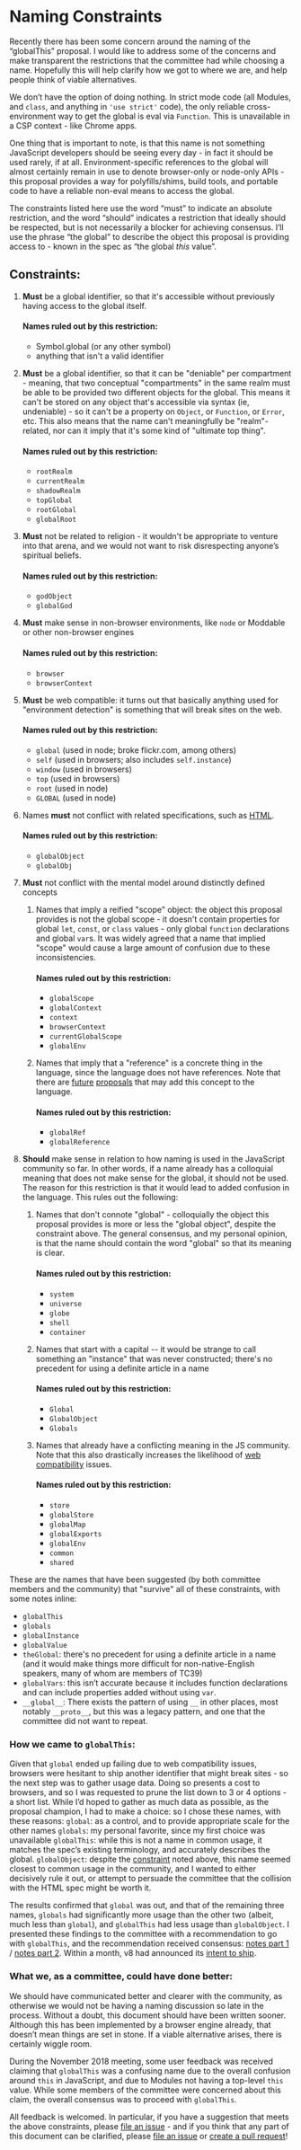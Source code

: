 # Naming Constraints

Recently there has been some concern around the naming of the “globalThis” proposal. I would like to address some of the concerns and make transparent the restrictions that the committee had while choosing a name. Hopefully this will help clarify how we got to where we are, and help people think of viable alternatives.

We don’t have the option of doing nothing. In strict mode code (all Modules, and `class`, and anything in `'use strict'` code), the only reliable cross-environment way to get the global is eval via `Function`. This is unavailable in a CSP context - like Chrome apps.

One thing that is important to note, is that this name is not something JavaScript developers should be seeing every day - in fact it should be used rarely, if at all. Environment-specific references to the global will almost certainly remain in use to denote browser-only or node-only APIs - this proposal provides a way for polyfills/shims, build tools, and portable code to have a reliable non-eval means to access the global.


The constraints listed here use the word “must” to indicate an absolute restriction, and the word “should” indicates a restriction that ideally should be respected, but is not necessarily a blocker for achieving consensus. I’ll use the phrase “the global” to describe the object this proposal is providing access to - known in the spec as “the global _this_ value”.

## Constraints:
  1. **Must** be a global identifier, so that it's accessible without previously having access to the global itself.

      #### Names ruled out by this restriction:
      - Symbol.global (or any other symbol)
      - anything that isn't a valid identifier

 1. **Must** be a global identifier, so that it can be "deniable" per compartment - meaning, that two conceptual "compartments" in the same realm must be able to be provided two different objects for the global. This means it can't be stored on any object that's accessible via syntax (ie, undeniable) - so it can't be a property on `Object`, or `Function`, or `Error`, etc. This also means that the name can't meaningfully be "realm"-related, nor can it imply that it's some kind of "ultimate top thing".

     #### Names ruled out by this restriction:
     - `rootRealm`
     - `currentRealm`
     - `shadowRealm`
     - `topGlobal`
     - `rootGlobal`
     - `globalRoot`

 1. **Must** not be related to religion - it wouldn't be appropriate to venture into that arena, and we would not want to risk disrespecting anyone’s spiritual beliefs.

     #### Names ruled out by this restriction:
     - `godObject`
     - `globalGod`

  1. **Must** make sense in non-browser environments, like `node` or Moddable or other non-browser engines

     #### Names ruled out by this restriction:
     - `browser`
     - `browserContext`

  1. <a name=”web-compat”></a> **Must** be web compatible: it turns out that basically anything used for "environment detection" is something that will break sites on the web.

     #### Names ruled out by this restriction:
     - `global` (used in node; broke flickr.com, among others)
     - `self` (used in browsers; also includes `self.instance`)
     - `window` (used in browsers)
     - `top` (used in browsers)
     - `root` (used in node)
     - `GLOBAL` (used in node)

  1. <a name=”related-specs”></a> Names **must** not conflict with related specifications, such as [HTML](https://github.com/tc39/proposal-global#html-and-the-windowproxy).

     #### Names ruled out by this restriction:
     - `globalObject`
     - `globalObj`

  1. **Must** not conflict with the mental model around distinctly defined concepts

     1. Names that imply a reified "scope" object: the object this proposal provides is not the global scope - it doesn't contain properties for global `let`, `const`, or `class` values - only global `function` declarations and global `var`s. It was widely agreed that a name that implied "scope" would cause a large amount of confusion due to these inconsistencies.

        #### Names ruled out by this restriction:
        - `globalScope`
        - `globalContext`
        - `context`
        - `browserContext`
        - `currentGlobalScope`
        - `globalEnv`

     1. Names that imply that a "reference" is a concrete thing in the language, since the language does not have references. Note that there are [future](https://github.com/sebmarkbage/ecmascript-asset-references) [proposals](https://github.com/tc39/proposal-weakrefs) that may add this concept to the language.

        #### Names ruled out by this restriction:
        - `globalRef`
        - `globalReference`

1. **Should** make sense in relation to how naming is used in the JavaScript community so far. In other words, if a name already has a colloquial meaning that does not make sense for the global, it should not be used. The reason for this restriction is that it would lead to added confusion in the language. This rules out the following:

     1. Names that don't connote "global" - colloquially the object this proposal provides is more or less the "global object", despite the constraint above. The general consensus, and my personal opinion, is that the name should contain the word "global" so that its meaning is clear.

        #### Names ruled out by this restriction:
        - `system`
        - `universe`
        - `globe`
        - `shell`
        - `container`

    1.  Names that start with a capital -- it would be strange to call something an "instance" that was never constructed; there's no precedent for using a definite article in a name

        #### Names ruled out by this restriction:
        - `Global`
        - `GlobalObject`
        - `Globals`

    1. Names that already have a conflicting meaning in the JS community. Note that this also drastically increases the likelihood of [web compatibility](#web-compat) issues.

        #### Names ruled out by this restriction:
        - `store`
        - `globalStore`
        - `globalMap`
        - `globalExports`
        - `globalEnv`
        - `common`
        - `shared`


 These are the names that have been suggested (by both committee members and the community) that "survive" all of these constraints, with some notes inline:
   - `globalThis`
   - `globals`
   - `globalInstance`
   - `globalValue`
   - `theGlobal`: there's no precedent for using a definite article in a name (and it would make things more difficult for non-native-English speakers, many of whom are members of TC39)
   - `globalVars`: this isn’t accurate because it includes function declarations and can include properties added without using `var`.
   - `__global__`: There exists the pattern of using `__` in other places, most notably `__proto__`, but this was a legacy pattern, and one that the committee did not want to repeat.

### How we came to `globalThis`:

Given that `global` ended up failing due to web compatibility issues, browsers were hesitant to ship another identifier that might break sites - so the next step was to gather usage data. Doing so presents a cost to browsers, and so I was requested to prune the list down to 3 or 4 options - a short list. While I’d hoped to gather as much data as possible, as the proposal champion, I had to make a choice: so I chose these names, with these reasons:
`global`: as a control, and to provide appropriate scale for the other names
`globals`: my personal favorite, since my first choice was unavailable
`globalThis`: while this is not a name in common usage, it matches the spec’s existing terminology, and accurately describes the global.
`globalObject`: despite the [constraint](#related-specs) noted above, this name seemed closest to common usage in the community, and I wanted to either decisively rule it out, or attempt to persuade the committee that the collision with the HTML spec might be worth it.

The results confirmed that `global` was out, and that of the remaining three names, `globals` had significantly more usage than the other two (albeit, much less than `global`), and `globalThis` had less usage than `globalObject`. I presented these findings to the committee with a recommendation to go with `globalThis`, and the recommendation received consensus: [notes part 1](https://github.com/rwaldron/tc39-notes/blob/c2aaad7ef4a348b7ab019cca9f19b07f7484478a/es9/2018-07/july-24.md#new-name-for-global) / [notes part 2](https://github.com/rwaldron/tc39-notes/blob/c2aaad7ef4a348b7ab019cca9f19b07f7484478a/es9/2018-07/july-25.md#revisit-global-name). Within a month, v8 had announced its [intent to ship](https://twitter.com/intenttoship/status/1035084956660391936).

### What we, as a committee, could have done better:

We should have communicated better and clearer with the community, as otherwise we would not be having a naming discussion so late in the process. Without a doubt, this document should have been written sooner. Although this has been implemented by a browser engine already, that doesn’t mean things are set in stone. If a viable alternative arises, there is certainly wiggle room.

During the November 2018 meeting, some user feedback was received claiming that `globalThis` was a confusing name due to the overall confusion around `this` in JavaScript, and due to Modules not having a top-level `this` value. While some members of the committee were concerned about this claim, the overall consensus was to proceed with `globalThis`.

All feedback is welcomed. In particular, if you have a suggestion that meets the above constraints, please [file an issue](https://github.com/tc39/proposal-global/issues/new) - and if you think that any part of this document can be clarified, please [file an issue](https://github.com/tc39/proposal-global/issues/new) or [create a pull request](https://github.com/tc39/proposal-global/compare)!
